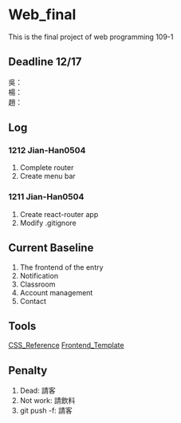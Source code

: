 # Web_final
This is the final project of web programming 109-1

## Deadline 12/17

吳：  
楊：  
趙： 

## Log
### 1212 Jian-Han0504
1. Complete router
2. Create menu bar

### 1211 Jian-Han0504
1. Create react-router app
2. Modify .gitignore

## Current Baseline

1. The frontend of the entry
2. Notification
3. Classroom
4. Account management
5. Contact

## Tools
[CSS_Reference](https://cssreference.io/)
[Frontend_Template](https://templated.co/)

## Penalty

1. Dead: 請客
2. Not work: 請飲料
3. git push -f: 請客

 
